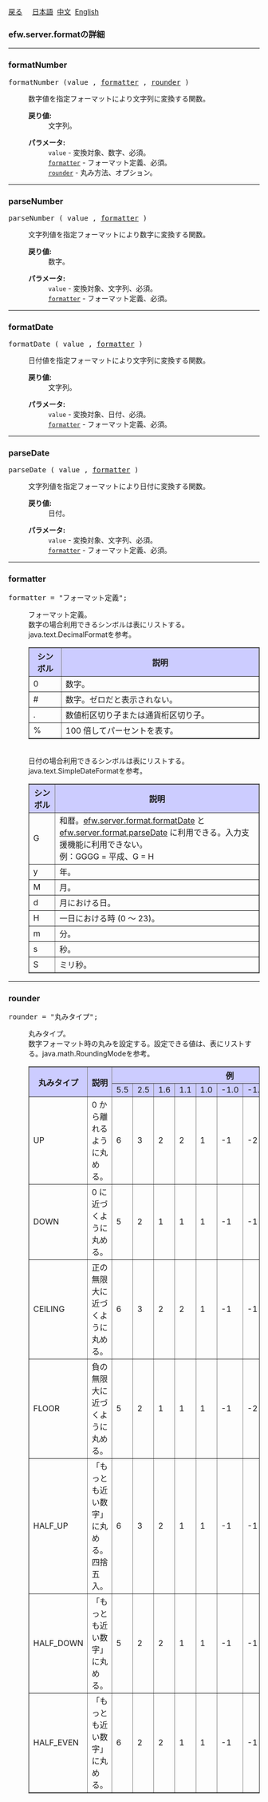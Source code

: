 <a href="../api_list.md">戻る</a>
&nbsp;&nbsp;&nbsp;&nbsp;<a href="../../日本語/api_list/efw.server.format.md">日本語</a>
&nbsp;<a href="../../中文/api_list/efw.server.format.md">中文</a>
&nbsp;<a href="../../English/api_list/efw.server.format.md">English</a>
<H3>efw.server.formatの詳細</H3>
<HR>

<H3><A NAME="formatNumber">formatNumber</A></H3>
<pre>
formatNumber (value , <A href="#formatter">formatter</A> , <A href="#rounder">rounder</A> )</PRE>
<DL>
<DD>数字値を指定フォーマットにより文字列に変換する関数。
<P>
<DD><DL>
<DT><B>戻り値:</B>
<DD>文字列。
</DL></DD>
<DD><DL>
<DT><B>パラメータ:</B>
<DD><CODE>value</CODE> - 変換対象、数字、必須。
<DD><CODE><A href="#formatter">formatter</A></CODE> - フォーマット定義、必須。
<DD><CODE><A href="#rounder">rounder</A></CODE> - 丸み方法、オプション。
</DL></DD>
</DL></DD>
<HR>

<H3><A NAME="parseNumber">parseNumber</A></H3>
<pre>
parseNumber ( value , <A href="#formatter">formatter</A> )</PRE>
<DL>
<DD>文字列値を指定フォーマットにより数字に変換する関数。
<P>
<DD><DL>
<DT><B>戻り値:</B>
<DD>数字。
</DL></DD>
<DD><DL>
<DT><B>パラメータ:</B>
<DD><CODE>value</CODE> - 変換対象、文字列、必須。
<DD><CODE><A href="#formatter">formatter</A></CODE> - フォーマット定義、必須。
</DL></DD>
</DL></DD>
<HR>


<H3><A NAME="formatDate">formatDate</A></H3>
<pre>
formatDate ( value , <A href="#formatter">formatter</A> )</PRE>
<DL>
<DD>日付値を指定フォーマットにより文字列に変換する関数。
<P>
<DD><DL>
<DT><B>戻り値:</B>
<DD>文字列。
</DL></DD>
<DD><DL>
<DT><B>パラメータ:</B>
<DD><CODE>value</CODE> - 変換対象、日付、必須。
<DD><CODE><A href="#formatter">formatter</A></CODE> - フォーマット定義、必須。
</DL></DD>
</DL></DD>
<HR>

<H3><A NAME="parseDate">parseDate</A></H3>
<pre>
parseDate ( value , <A href="#formatter">formatter</A> )</PRE>
<DL>
<DD>文字列値を指定フォーマットにより日付に変換する関数。
<P>
<DD><DL>
<DT><B>戻り値:</B>
<DD>日付。
</DL></DD>
<DD><DL>
<DT><B>パラメータ:</B>
<DD><CODE>value</CODE> - 変換対象、文字列、必須。
<DD><CODE><A href="#formatter">formatter</A></CODE> - フォーマット定義、必須。
</DL></DD>
</DL></DD>
<HR>

<H3><A NAME="formatter">formatter</A></H3>
<pre>
formatter = "フォーマット定義";
</PRE>
<DL><DD>フォーマット定義。<br>
数字の場合利用できるシンボルは表にリストする。java.text.DecimalFormatを参考。<br>
<table BORDER="1"  CELLPADDING="3" CELLSPACING="0" SUMMARY="">
<tr BGCOLOR="#CCCCFF" CLASS="TableHeadingColor">
	<th style="width:100px">シンボル</th>
	<th style="width:950px">説明</th>
</tr>
<tr>
	<td>0</td>
	<td>数字。</td>
</tr>
<tr>
	<td>#</td>
	<td>数字。ゼロだと表示されない。</td>
</tr>
<tr>
	<td>.</td>
	<td>数値桁区切り子または通貨桁区切り子。</td>
</tr>
<tr>
	<td>%</td>
	<td>100 倍してパーセントを表す。</td>
</tr>
</table>
<br>
日付の場合利用できるシンボルは表にリストする。java.text.SimpleDateFormatを参考。<br>
<table BORDER="1"  CELLPADDING="3" CELLSPACING="0" SUMMARY="">
<tr BGCOLOR="#CCCCFF" CLASS="TableHeadingColor">
	<th style="width:100px">シンボル</th>
	<th style="width:950px">説明</th>
</tr>
<tr>
	<td>G</td>
	<td>和暦。<a href="#efw.server.format.formatDate">efw.server.format.formatDate</a> と
	<a href="#efw.server.format.parseDate">efw.server.format.parseDate</a> に利用できる。入力支援機能に利用できない。<br>例：GGGG = 平成、G = H</td>
</tr>
<tr>
	<td>y</td>
	<td>年。</td>
</tr>
<tr>
	<td>M</td>
	<td>月。</td>
</tr>
<tr>
	<td>d</td>
	<td>月における日。</td>
</tr>
<tr>
	<td>H</td>
	<td>一日における時 (0 〜 23)。</td>
</tr>
<tr>
	<td>m</td>
	<td>分。</td>
</tr>
<tr>
	<td>s</td>
	<td>秒。</td>
</tr>
<tr>
	<td>S</td>
	<td>ミリ秒。</td>
</tr>
</table>
</DL></DD>
<HR>



<H3><A NAME="rounder">rounder</A></H3>
<pre>
rounder = "丸みタイプ";
</PRE>
<DL><DD>丸みタイプ。<br>
数字フォーマット時の丸みを設定する。設定できる値は、表にリストする。java.math.RoundingModeを参考。
<br>
<table BORDER="1"  CELLPADDING="3" CELLSPACING="0" SUMMARY="">
<tr BGCOLOR="#CCCCFF" CLASS="TableHeadingColor">
	<th style="width:100px" rowspan=2>丸みタイプ</th>
	<th style="width:450px" rowspan=2>説明</th>
	<th style="width:500px" colspan=10>例</th>
</tr>
<tr BGCOLOR="#CCCCFF" CLASS="TableHeadingColor">
	<td>5.5</td><td>2.5</td><td>1.6</td><td>1.1</td><td>1.0</td><td>-1.0</td><td>-1.1</td><td>-1.6</td><td>-2.5</td><td>-5.5</td>
</tr>
<tr>
	<td>UP</td>
	<td>
	 0 から離れるように丸める。
	</td>
	<td>6</td><td>3</td><td>2</td><td>2</td><td>1</td><td>-1</td><td>-2</td><td>-2</td><td>-3</td><td>-6</td>
</tr>
<tr>
	<td>DOWN</td>
	<td>0 に近づくように丸める。</td>
	<td>5</td><td>2</td><td>1</td><td>1</td><td>1</td><td>-1</td><td>-1</td><td>-1</td><td>-2</td><td>-5</td>
</tr>
<tr>
	<td>CEILING</td>
	<td>正の無限大に近づくように丸める。</td>
	<td>6</td><td>3</td><td>2</td><td>2</td><td>1</td><td>-1</td><td>-1</td><td>-1</td><td>-2</td><td>-5</td>
</tr>
<tr>
	<td>FLOOR</td>
	<td>負の無限大に近づくように丸める。</td>
	<td>5</td><td>2</td><td>1</td><td>1</td><td>1</td><td>-1</td><td>-2</td><td>-2</td><td>-3</td><td>-6</td>
</tr>
<tr>
	<td>HALF_UP</td>
	<td>「もっとも近い数字」に丸める。四捨五入。</td>
	<td>6</td><td>3</td><td>2</td><td>1</td><td>1</td><td>-1</td><td>-1</td><td>-2</td><td>-3</td><td>-6</td>
</tr>
<tr>
	<td>HALF_DOWN</td>
	<td>「もっとも近い数字」に丸める。</td>
	<td>5</td><td>2</td><td>2</td><td>1</td><td>1</td><td>-1</td><td>-1</td><td>-2</td><td>-2</td><td>-5</td>
</tr>
<tr>
	<td>HALF_EVEN</td>
	<td>「もっとも近い数字」に丸める。</td>
	<td>6</td><td>2</td><td>2</td><td>1</td><td>1</td><td>-1</td><td>-1</td><td>-2</td><td>-2</td><td>-6</td>
</tr>
</table>
</DL></DD>